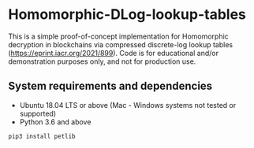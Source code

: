 # Homomorphic-DLog-lookup-tables

This is a simple proof-of-concept implementation for Homomorphic decryption in blockchains via compressed discrete-log lookup tables (https://eprint.iacr.org/2021/899). Code is for educational and/or demonstration purposes only, and not for production use.

## System requirements and dependencies
- Ubuntu 18.04 LTS or above (Mac - Windows systems not tested or supported)
- Python 3.6 and above
```
pip3 install petlib
```
